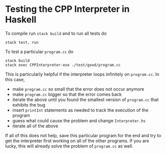 # Testing the CPP Interpreter in Haskell


To compile run `stack build` and to run all tests do 

    stack test, run
    
To test a particular `program.cc` do

    stack build
    stack exec CPPInterpreter-exe ./test/good/program.cc
    
This is particularly helpful if the interpreter loops infinitely on `program.cc`. In this case, 

- make  `program.cc` so small that the error does not occur anymore
- make  `program.cc` bigger so that the error comes back
- iterate the above until you found the smallest version of `program.cc` that exhibits the bug
- insert `printInt` statements as needed to track the execution of the program
- guess what could cause the problem and change `Interpreter.hs`
- iterate all of the above

If all of this does not help, save this particular program for the end and try to get the interpreter first working on all of the other programs. If you are lucky, this will already solve the problem of `program.cc` as well.

